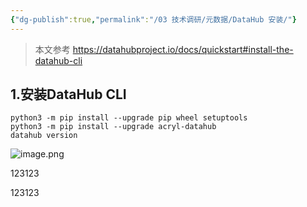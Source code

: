 ```yaml
---
{"dg-publish":true,"permalink":"/03 技术调研/元数据/DataHub 安装/"}
---
```


> 本文参考 https://datahubproject.io/docs/quickstart#install-the-datahub-cli
## 1.安装DataHub CLI
```
python3 -m pip install --upgrade pip wheel setuptools  
python3 -m pip install --upgrade acryl-datahub  
datahub version
```
![image.png](https://s2.loli.net/2024/01/08/WeA2ISmM4xjJw7G.png)


123123

123123